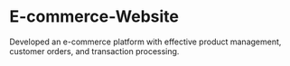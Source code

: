 # E-commerce-Website
Developed an e-commerce platform with effective product management, customer orders, and transaction processing.
